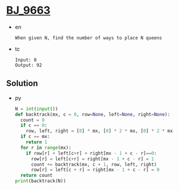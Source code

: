 # [BJ_9663](https://acmicpc.net/problem/9663)

* en

  ```en
  When given N, find the number of ways to place N queens
  ```

* tc

  ```tc
  Input: 8
  Output: 92
  ```

## Solution

* py

  ```py
  N = int(input())
  def backtrack(mx, c = 0, row=None, left=None, right=None):
    count = 0
    if c == 0:
      row, left, right = [0] * mx, [0] * 2 * mx, [0] * 2 * mx
    if c == mx:
      return 1
    for r in range(mx):
      if row[r] + left[c+r] + right[mx - 1 + c - r]==0:
        row[r] = left[c+r] = right[mx - 1 + c - r] = 1
        count += backtrack(mx, c + 1, row, left, right)
        row[r] = left[c + r] = right[mx - 1 + c - r] = 0
    return count
  print(backtrack(N))
  ```
